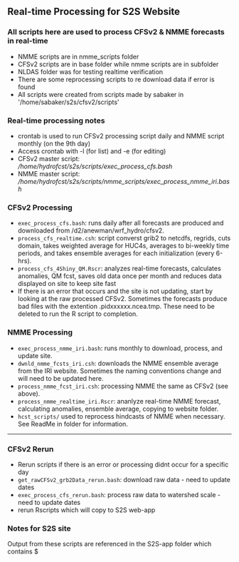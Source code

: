 ## Real-time Processing for S2S Website

### All scripts here are used to process CFSv2 & NMME forecasts in real-time
- NMME scripts are in nmme_scripts folder
- CFSv2 scripts are in base folder while nmme scripts are in subfolder
- NLDAS folder was for testing realtime verification
- There are some reprocessing scripts to re download data if error is found
- All scripts were created from scripts made by sabaker in '/home/sabaker/s2s/cfsv2/scripts'

### Real-time processing notes
   - crontab is used to run CFSv2 processing script daily and NMME script monthly (on the 9th day)
   - Access crontab with -l (for list) and -e (for editing)
   - CFSv2 master script: */home/hydrofcst/s2s/scripts/exec_process_cfs.bash*
   - NMME master script: */home/hydrofcst/s2s/scripts/nmme_scripts/exec_process_nmme_iri.bash*
   
### CFSv2 Processing 
- `exec_process_cfs.bash`: runs daily after all forecasts are produced and downloaded from /d2/anewman/wrf_hydro/cfsv2.
- `process_cfs_realtime.csh`: script converst grib2 to netcdfs, regrids, cuts domain, takes weighted average for HUC4s, averages to bi-weekly time periods, and takes ensemble averages for each initialization (every 6-hrs).
- `process_cfs_4Shiny_QM.Rscr`: analyzes real-time forecasts, calculates anomalies, QM fcst, saves old data once per month and reduces data displayed on site to keep site fast
- If there is an error that occurs and the site is not updating, start by looking at the raw processed CFSv2. Sometimes the forecasts produce bad files with the extention .pidxxxxxx.ncea.tmp. These need to be deleted to run the R script to completion. 

### NMME Processing
- `exec_process_nmme_iri.bash`: runs monthly to download, process, and update site.
- `dwnld_nmme_fcsts_iri.csh`: downloads the NMME ensemble average from the IRI website. Sometimes the naming conventions change and will need to be updated here. 
- `process_nmme_fcst_iri.csh`: processing NMME the same as CFSv2 (see above).
- `process_nmme_realtime_iri.Rscr`: ananlyze real-time NMME forecast, calculating anomalies, ensemble average, copying to website folder.
- `hcst_scripts/` used to reprocess hindcasts of NMME when necessary. See ReadMe in folder for information.

---

### CFSv2 Rerun
- Rerun scripts if there is an error or processing didnt occur for a specific day
- `get_rawCFSv2_grb2Data_rerun.bash`: download raw data - need to update dates
- `exec_process_cfs_rerun.bash`: process raw data to watershed scale - need to update dates
- rerun Rscripts which will copy to S2S web-app

### Notes for S2S site
Output from these scripts are referenced in the S2S-app folder which contains $



